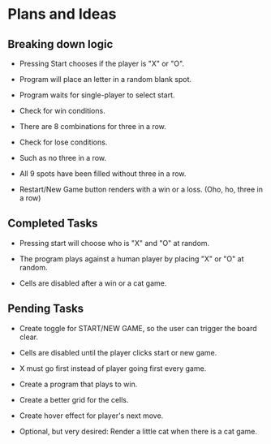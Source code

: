 # Plans and Ideas

## Breaking down logic

+ Pressing Start chooses if the player is "X" or "O".

+ Program will place an letter in a random blank spot.

+ Program waits for single-player to select start.

+ Check for win conditions.

+ There are 8 combinations for three in a row.

+ Check for lose conditions.

+ Such as no three in a row.

+ All 9 spots have been filled without three in a row.

+ Restart/New Game button renders with a win or a loss.
(Oho, ho, three in a row)

## Completed Tasks

+ Pressing start will choose who is "X" and "O" at random.

+ The program plays against a human player by placing "X" or "O" at random.

+ Cells are disabled after a win or a cat game.

## Pending Tasks

+ Create toggle for START/NEW GAME, so the user can trigger the board clear.

+ Cells are disabled until the player clicks start or new game.

+ X must go first instead of player going first every game.

+ Create a program that plays to win.

+ Create a better grid for the cells.

+ Create hover effect for player's next move.

+ Optional, but very desired: Render a little cat when there is a cat game.
